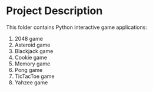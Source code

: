 # Project Description

This folder contains Python interactive game applications:

1. 2048 game
2. Asteroid game
3. Blackjack game
4. Cookie game
5. Memory game
6. Pong game
7. TicTacToe game
8. Yahzee game


